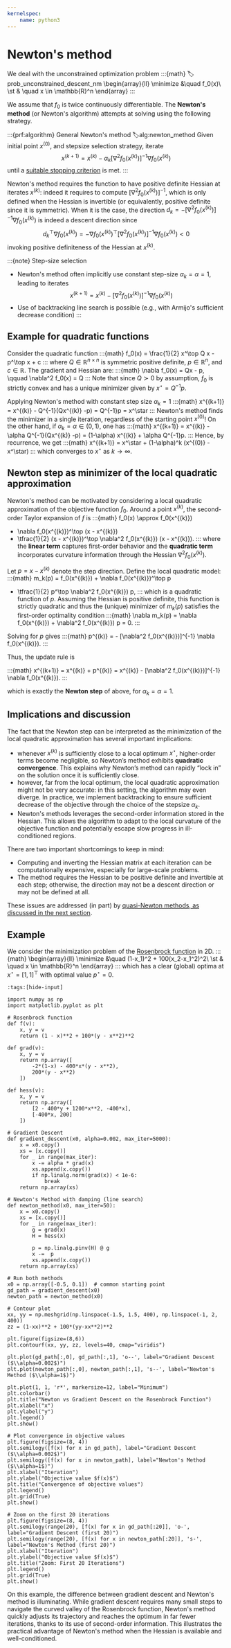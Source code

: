 ```yaml
---
kernelspec:
    name: python3
---
```


# Newton's method

We deal with the unconstrained optimization problem
:::{math}
:label:prob_unconstrained_descent_nm
\begin{array}{ll}
\minimize &\quad f_0(x)\\
\st & \quad x \in \mathbb{R}^n
\end{array}
:::

We assume that $f_0$ is twice continuously differentiable. The **Newton's method** (or Newton's algorithm) attempts at solving [](#prob_unconstrained_descent_gd) using the following strategy.

:::{prf:algorithm} General Newton's method
:label:alg:newton_method
Given initial point $x^{(0)}$, and stepsize selection strategy, iterate
$$x^{(k+1)} = x^{(k)} - \alpha_k \left[\nabla^2 f_0(x^{(k)})\right]^{-1}\nabla f_0(x^{(k)})$$
until a [suitable stopping criterion](./03-general-principles-descent-methods.md#how-to-define-a-stopping-criterion) is met.
:::

Newton's method requires the function to have positive definite Hessian at iterates $x^{(k)}$: indeed it requires to compute $\left[\nabla^2 f_0(x^{(k)})\right]^{-1}$, which is only defined when the Hessian is invertible (or equivalently, positive definite since it is symmetric).
When it is the case, the direction $d_k = -\left[\nabla^2 f_0(x^{(k)})\right]^{-1}\nabla f_0(x^{(k)})$ is indeed a descent direction since
$$ d_k^\top \nabla f_0(x^{(k)}) = - \nabla f_0(x^{(k)})^\top \left[\nabla^2 f_0(x^{(k)})\right]^{-1}\nabla f_0(x^{(k)}) < 0$$
invoking positive definiteness of the Hessian at $x^{(k)}$.

:::{note} Step-size selection
- Newton's method often implicitly use constant step-size $\alpha_k = \alpha = 1$, leading to iterates
$$x^{(k+1)} = x^{(k)} - \left[\nabla^2 f_0(x^{(k)})\right]^{-1}\nabla f_0(x^{(k)})$$
- Use of backtracking line search is possible (e.g., with Armijo's sufficient decrease condition)
:::

## Example for quadratic functions
Consider the quadratic function
:::{math}
f_0(x) = \frac{1}{2} x^\top Q x - p^\top x + c
:::
where $Q \in \mathbb{R}^{n \times n}$ is symmetric positive definite, $p \in \mathbb{R}^n$, and $c \in \mathbb{R}$.
The gradient and Hessian are:
:::{math}
\nabla f_0(x) = Qx - p, \qquad \nabla^2 f_0(x) = Q
:::
Note that since $Q \succ 0$ by assumption, $f_0$ is strictly convex and has a unique minimizer given by $x^\star = Q^{-1} p$.

Applying Newton's method with constant step size $\alpha_k = 1$
:::{math}
x^{(k+1)} = x^{(k)} - Q^{-1}(Qx^{(k)} -p) = Q^{-1}p = x^\star
:::
Newton's method finds the minimizer in a single iteration, regardless of the starting point $x^{(0)}$!
On the other hand, if $\alpha_k = \alpha \in (0, 1)$, one has
:::{math}
x^{(k+1)} = x^{(k)} - \alpha Q^{-1}(Qx^{(k)} -p) = (1-\alpha) x^{(k)} + \alpha Q^{-1}p.
:::
Hence, by recurrence, we get
:::{math}
x^{(k+1)} = x^\star + (1-\alpha)^k (x^{(0)} - x^\star)
:::
which converges to $x^\star$ as $k\to \infty$.

## Newton step as minimizer of the local quadratic approximation

Newton's method can be motivated by considering a local quadratic approximation of the objective function $f_0$.
Around a point $x^{(k)}$, the second-order Taylor expansion of $f$ is
:::{math}
f_0(x) \approx f_0(x^{(k)})
+ \nabla f_0(x^{(k)})^\top (x - x^{(k)})
+ \tfrac{1}{2} (x - x^{(k)})^\top \nabla^2 f_0(x^{(k)}) (x - x^{(k)}).
:::
where the **linear term** captures first-order behavior and the **quadratic term** incorporates curvature information through the Hessian $\nabla^2 f_0(x^{(k)})$.

Let $p = x - x^{(k)}$ denote the step direction. Define the local quadratic model:
:::{math}
m_k(p) = f_0(x^{(k)}) + \nabla f_0(x^{(k)})^\top p
+ \tfrac{1}{2} p^\top \nabla^2 f_0(x^{(k)}) p,
:::
which is a quadratic function of $p$. Assuming the Hessian is positive definite, this function is strictly quadratic and thus the (unique) minimizer of $m_k(p)$ satisfies the first-order optimality condition
:::{math}
\nabla m_k(p) = \nabla f_0(x^{(k)}) + \nabla^2 f_0(x^{(k)}) p = 0.
:::

Solving for $p$ gives
:::{math}
p^{(k)} = - [\nabla^2 f_0(x^{(k)})]^{-1} \nabla f_0(x^{(k)}).
:::

Thus, the update rule is

:::{math}
x^{(k+1)} = x^{(k)} + p^{(k)}
= x^{(k)} - [\nabla^2 f_0(x^{(k)})]^{-1} \nabla f_0(x^{(k)}).
:::

which is exactly the **Newton step** of [](#alg:newton_method) above, for $\alpha_k = \alpha=1$.

## Implications and discussion

The fact that the Newton step can be interpreted as the minimization of the local quadratic approximation has several important implications:
- whenever $x^{(k)}$ is sufficiently close to a local optimum $x^\star$, higher-order terms become negligible, so Newton’s method exhibits **quadratic convergence**. This explains why Newton’s method can rapidly “lock in” on the solution once it is sufficiently close.
- however, far from the local optimum, the local quadratic approximation might not be very accurate: in this setting, the algorithm may even diverge. In practice, we implement backtracking to ensure sufficient decrease of the objective through the choice of the stepsize $\alpha_k$.
- Newton's methods leverages the second-order information stored in the Hessian. This allows the algorithm to adapt to the local curvature of the objective function and potentially escape slow progress in ill-conditioned regions.

There are two important shortcomings to keep in mind:
- Computing and inverting the Hessian matrix at each iteration can be computationally expensive, especially for large-scale problems.
- The method requires the Hessian to be positive definite and invertible at each step; otherwise, the direction may not be a descent direction or may not be defined at all.

These issues are addressed (in part) by [quasi-Newton methods, as discussed in the next section](./06-quasi-newton-method.md).

## Example

We consider the minimization problem of the [Rosenbrock function](https://en.wikipedia.org/wiki/Rosenbrock_function) in 2D.
:::{math}
\begin{array}{ll}
\minimize &\quad (1-x_1)^2 + 100(x_2-x_1^2)^2\\
\st & \quad x \in \mathbb{R}^n
\end{array}
:::
which has a clear (global) optima at $x^\star = [1, 1]^\top$ with optimal value $p^\star = 0$.

```{code-cell} python
:tags:[hide-input]

import numpy as np
import matplotlib.pyplot as plt

# Rosenbrock function
def f(v):
    x, y = v
    return (1 - x)**2 + 100*(y - x**2)**2

def grad(v):
    x, y = v
    return np.array([
        -2*(1-x) - 400*x*(y - x**2),
        200*(y - x**2)
    ])

def hess(v):
    x, y = v
    return np.array([
        [2 - 400*y + 1200*x**2, -400*x],
        [-400*x, 200]
    ])

# Gradient Descent
def gradient_descent(x0, alpha=0.002, max_iter=5000):
    x = x0.copy()
    xs = [x.copy()]
    for _ in range(max_iter):
        x -= alpha * grad(x)
        xs.append(x.copy())
        if np.linalg.norm(grad(x)) < 1e-6:
            break
    return np.array(xs)

# Newton's Method with damping (line search)
def newton_method(x0, max_iter=50):
    x = x0.copy()
    xs = [x.copy()]
    for _ in range(max_iter):
        g = grad(x)
        H = hess(x)

        p = np.linalg.pinv(H) @ g
        x -=  p
        xs.append(x.copy())
    return np.array(xs)

# Run both methods
x0 = np.array([-0.5, 0.1])  # common starting point
gd_path = gradient_descent(x0)
newton_path = newton_method(x0)

# Contour plot
xx, yy = np.meshgrid(np.linspace(-1.5, 1.5, 400), np.linspace(-1, 2, 400))
zz = (1-xx)**2 + 100*(yy-xx**2)**2

plt.figure(figsize=(8,6))
plt.contourf(xx, yy, zz, levels=40, cmap="viridis")

plt.plot(gd_path[:,0], gd_path[:,1], 'o--', label="Gradient Descent ($\\alpha=0.002$)")
plt.plot(newton_path[:,0], newton_path[:,1], 's--', label="Newton's Method ($\\alpha=1$)")

plt.plot(1, 1, 'r*', markersize=12, label="Minimum")
plt.colorbar()
plt.title("Newton vs Gradient Descent on the Rosenbrock Function")
plt.xlabel("x")
plt.ylabel("y")
plt.legend()
plt.show()

# Plot convergence in objective values
plt.figure(figsize=(8, 4))
plt.semilogy([f(x) for x in gd_path], label="Gradient Descent ($\\alpha=0.002$)")
plt.semilogy([f(x) for x in newton_path], label="Newton's Method ($\\alpha=1$)")
plt.xlabel("Iteration")
plt.ylabel("Objective value $f(x)$")
plt.title("Convergence of objective values")
plt.legend()
plt.grid(True)
plt.show()

# Zoom on the first 20 iterations
plt.figure(figsize=(8, 4))
plt.semilogy(range(20), [f(x) for x in gd_path[:20]], 'o-', label="Gradient Descent (first 20)")
plt.semilogy(range(20), [f(x) for x in newton_path[:20]], 's-', label="Newton's Method (first 20)")
plt.xlabel("Iteration")
plt.ylabel("Objective value $f(x)$")
plt.title("Zoom: First 20 Iterations")
plt.legend()
plt.grid(True)
plt.show()
```

On this example, the difference between gradient descent and Newton's method is illuminating. While gradient descent requires many small steps to navigate the curved valley of the Rosenbrock function, Newton's method quickly adjusts its trajectory and reaches the optimum in far fewer iterations, thanks to its use of second-order information.
This illustrates the practical advantage of Newton's method when the Hessian is available and well-conditioned.
